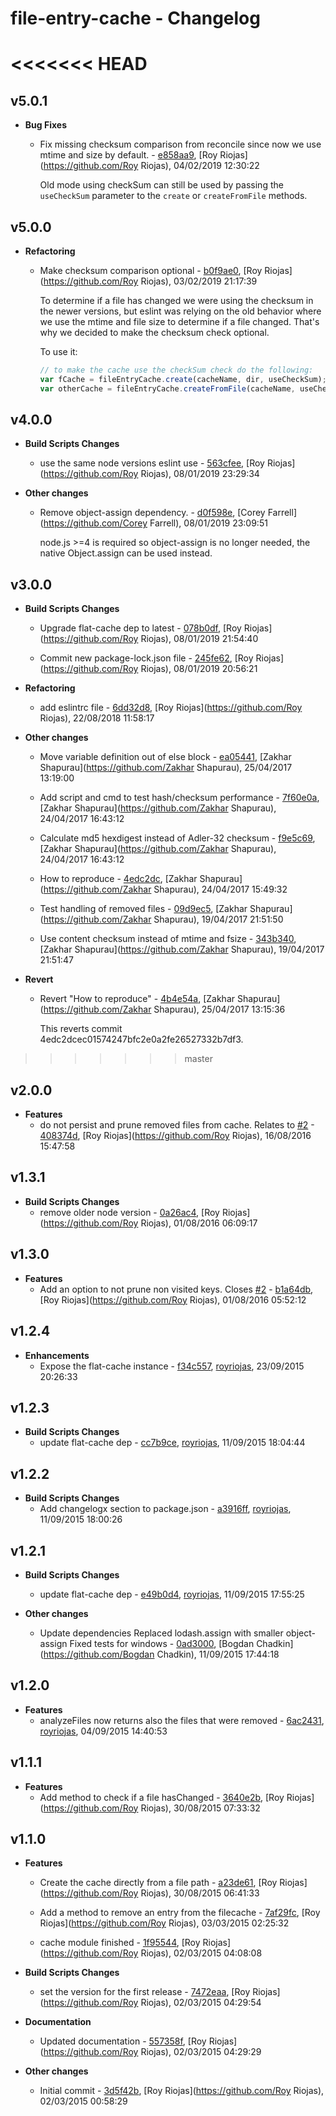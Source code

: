 
# file-entry-cache - Changelog
<<<<<<< HEAD
=======
## v5.0.1
- **Bug Fixes**
  - Fix missing checksum comparison from reconcile since now we use mtime and size by default. - [e858aa9]( https://github.com/royriojas/file-entry-cache/commit/e858aa9 ), [Roy Riojas](https://github.com/Roy Riojas), 04/02/2019 12:30:22

    Old mode using checkSum can still be used by passing the `useCheckSum` parameter to the `create` or `createFromFile` methods.
    
## v5.0.0
- **Refactoring**
  - Make checksum comparison optional - [b0f9ae0]( https://github.com/royriojas/file-entry-cache/commit/b0f9ae0 ), [Roy Riojas](https://github.com/Roy Riojas), 03/02/2019 21:17:39

    To determine if a file has changed we were using the checksum in the newer versions, but eslint was relying on the old behavior where we use the mtime and file size to determine if a file changed. That's why we decided to make the checksum check optional.
    
    To use it:
    
    ```js
    // to make the cache use the checkSum check do the following:
    var fCache = fileEntryCache.create(cacheName, dir, useCheckSum); // pass the third parameter as true
    var otherCache = fileEntryCache.createFromFile(cacheName, useCheckSum); // pass the second parameter as true
    ```
    
## v4.0.0
- **Build Scripts Changes**
  - use the same node versions eslint use - [563cfee]( https://github.com/royriojas/file-entry-cache/commit/563cfee ), [Roy Riojas](https://github.com/Roy Riojas), 08/01/2019 23:29:34

    
- **Other changes**
  - Remove object-assign dependency. - [d0f598e]( https://github.com/royriojas/file-entry-cache/commit/d0f598e ), [Corey Farrell](https://github.com/Corey Farrell), 08/01/2019 23:09:51

    node.js >=4 is required so object-assign is no longer needed, the native
    Object.assign can be used instead.
    
## v3.0.0
- **Build Scripts Changes**
  - Upgrade flat-cache dep to latest - [078b0df]( https://github.com/royriojas/file-entry-cache/commit/078b0df ), [Roy Riojas](https://github.com/Roy Riojas), 08/01/2019 21:54:40

    
  - Commit new package-lock.json file - [245fe62]( https://github.com/royriojas/file-entry-cache/commit/245fe62 ), [Roy Riojas](https://github.com/Roy Riojas), 08/01/2019 20:56:21

    
- **Refactoring**
  - add eslintrc file - [6dd32d8]( https://github.com/royriojas/file-entry-cache/commit/6dd32d8 ), [Roy Riojas](https://github.com/Roy Riojas), 22/08/2018 11:58:17

    
- **Other changes**
  - Move variable definition out of else block - [ea05441]( https://github.com/royriojas/file-entry-cache/commit/ea05441 ), [Zakhar Shapurau](https://github.com/Zakhar Shapurau), 25/04/2017 13:19:00

    
  - Add script and cmd to test hash/checksum performance - [7f60e0a]( https://github.com/royriojas/file-entry-cache/commit/7f60e0a ), [Zakhar Shapurau](https://github.com/Zakhar Shapurau), 24/04/2017 16:43:12

    
  - Calculate md5 hexdigest instead of Adler-32 checksum - [f9e5c69]( https://github.com/royriojas/file-entry-cache/commit/f9e5c69 ), [Zakhar Shapurau](https://github.com/Zakhar Shapurau), 24/04/2017 16:43:12

    
  - How to reproduce - [4edc2dc]( https://github.com/royriojas/file-entry-cache/commit/4edc2dc ), [Zakhar Shapurau](https://github.com/Zakhar Shapurau), 24/04/2017 15:49:32

    
  - Test handling of removed files - [09d9ec5]( https://github.com/royriojas/file-entry-cache/commit/09d9ec5 ), [Zakhar Shapurau](https://github.com/Zakhar Shapurau), 19/04/2017 21:51:50

    
  - Use content checksum instead of mtime and fsize - [343b340]( https://github.com/royriojas/file-entry-cache/commit/343b340 ), [Zakhar Shapurau](https://github.com/Zakhar Shapurau), 19/04/2017 21:51:47

    
- **Revert**
  - Revert "How to reproduce" - [4b4e54a]( https://github.com/royriojas/file-entry-cache/commit/4b4e54a ), [Zakhar Shapurau](https://github.com/Zakhar Shapurau), 25/04/2017 13:15:36

    This reverts commit 4edc2dcec01574247bfc2e0a2fe26527332b7df3.
    
>>>>>>> master
## v2.0.0
- **Features**
  - do not persist and prune removed files from cache. Relates to [#2](https://github.com/royriojas/file-entry-cache/issues/2) - [408374d]( https://github.com/royriojas/file-entry-cache/commit/408374d ), [Roy Riojas](https://github.com/Roy Riojas), 16/08/2016 15:47:58

    
## v1.3.1
- **Build Scripts Changes**
  - remove older node version - [0a26ac4]( https://github.com/royriojas/file-entry-cache/commit/0a26ac4 ), [Roy Riojas](https://github.com/Roy Riojas), 01/08/2016 06:09:17

    
## v1.3.0
- **Features**
  - Add an option to not prune non visited keys. Closes [#2](https://github.com/royriojas/file-entry-cache/issues/2) - [b1a64db]( https://github.com/royriojas/file-entry-cache/commit/b1a64db ), [Roy Riojas](https://github.com/Roy Riojas), 01/08/2016 05:52:12

    
## v1.2.4
- **Enhancements**
  - Expose the flat-cache instance - [f34c557]( https://github.com/royriojas/file-entry-cache/commit/f34c557 ), [royriojas](https://github.com/royriojas), 23/09/2015 20:26:33

    
## v1.2.3
- **Build Scripts Changes**
  - update flat-cache dep - [cc7b9ce]( https://github.com/royriojas/file-entry-cache/commit/cc7b9ce ), [royriojas](https://github.com/royriojas), 11/09/2015 18:04:44

    
## v1.2.2
- **Build Scripts Changes**
  - Add changelogx section to package.json - [a3916ff]( https://github.com/royriojas/file-entry-cache/commit/a3916ff ), [royriojas](https://github.com/royriojas), 11/09/2015 18:00:26

    
## v1.2.1
- **Build Scripts Changes**
  - update flat-cache dep - [e49b0d4]( https://github.com/royriojas/file-entry-cache/commit/e49b0d4 ), [royriojas](https://github.com/royriojas), 11/09/2015 17:55:25

    
- **Other changes**
  - Update dependencies Replaced lodash.assign with smaller object-assign Fixed tests for windows - [0ad3000]( https://github.com/royriojas/file-entry-cache/commit/0ad3000 ), [Bogdan Chadkin](https://github.com/Bogdan Chadkin), 11/09/2015 17:44:18

    
## v1.2.0
- **Features**
  - analyzeFiles now returns also the files that were removed - [6ac2431]( https://github.com/royriojas/file-entry-cache/commit/6ac2431 ), [royriojas](https://github.com/royriojas), 04/09/2015 14:40:53

    
## v1.1.1
- **Features**
  - Add method to check if a file hasChanged - [3640e2b]( https://github.com/royriojas/file-entry-cache/commit/3640e2b ), [Roy Riojas](https://github.com/Roy Riojas), 30/08/2015 07:33:32

    
## v1.1.0
- **Features**
  - Create the cache directly from a file path - [a23de61]( https://github.com/royriojas/file-entry-cache/commit/a23de61 ), [Roy Riojas](https://github.com/Roy Riojas), 30/08/2015 06:41:33

    
  - Add a method to remove an entry from the filecache - [7af29fc]( https://github.com/royriojas/file-entry-cache/commit/7af29fc ), [Roy Riojas](https://github.com/Roy Riojas), 03/03/2015 02:25:32

    
  - cache module finished - [1f95544]( https://github.com/royriojas/file-entry-cache/commit/1f95544 ), [Roy Riojas](https://github.com/Roy Riojas), 02/03/2015 04:08:08

    
- **Build Scripts Changes**
  - set the version for the first release - [7472eaa]( https://github.com/royriojas/file-entry-cache/commit/7472eaa ), [Roy Riojas](https://github.com/Roy Riojas), 02/03/2015 04:29:54

    
- **Documentation**
  - Updated documentation - [557358f]( https://github.com/royriojas/file-entry-cache/commit/557358f ), [Roy Riojas](https://github.com/Roy Riojas), 02/03/2015 04:29:29

    
- **Other changes**
  - Initial commit - [3d5f42b]( https://github.com/royriojas/file-entry-cache/commit/3d5f42b ), [Roy Riojas](https://github.com/Roy Riojas), 02/03/2015 00:58:29

    

